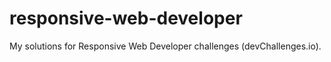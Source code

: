 # responsive-web-developer
My solutions for Responsive Web Developer challenges (devChallenges.io).
